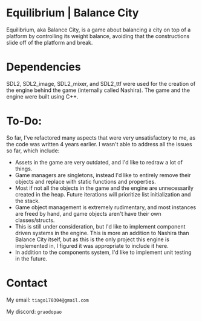 # Equilibrium | Balance City
Equilibrium, aka Balance City, is a game about balancing a city on top of a platform by controlling its weight balance, avoiding that the constructions slide off of the platform and break.

# Dependencies
SDL2, SDL2_image, SDL2_mixer, and SDL2_ttf were used for the creation of the engine behind the game (internally called Nashira). The game and the engine were built using C++.

# To-Do:
So far, I've refactored many aspects that were very unsatisfactory to me, as the code was written 4 years earlier. I wasn't able to address all the issues so far, which include:

- Assets in the game are very outdated, and I'd like to redraw a lot of things.
- Game managers are singletons, instead I'd like to entirely remove their objects and replace with static functions and properties.
- Most if not all the objects in the game and the engine are unnecessarily created in the heap. Future iterations will prioritize list initialization and the stack.
- Game object management is extremely rudimentary, and most instances are freed by hand, and game objects aren't have their own classes/structs.
- This is still under consideration, but I'd like to implement component driven systems in the engine. This is more an addition to Nashira than Balance City itself, but as this is the only project this engine is implemented in, I figured it was appropriate to include it here.
- In addition to the  components system, I'd like to implement unit testing in the future.

# Contact
My email: `tiago170304@gmail.com`

My discord: `graodopao`
